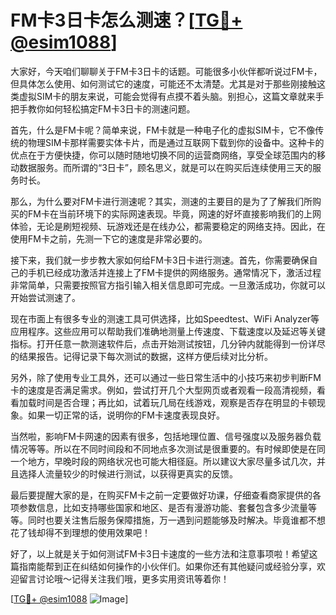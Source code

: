 # FM卡3日卡怎么测速？[[TG💪+ @esim1088](https://t.me/s/esim1088)]

大家好，今天咱们聊聊关于FM卡3日卡的话题。可能很多小伙伴都听说过FM卡，但具体怎么使用、如何测试它的速度，可能还不太清楚。尤其是对于那些刚接触这类虚拟SIM卡的朋友来说，可能会觉得有点摸不着头脑。别担心，这篇文章就来手把手教你如何轻松搞定FM卡3日卡的测速问题。

首先，什么是FM卡呢？简单来说，FM卡就是一种电子化的虚拟SIM卡，它不像传统的物理SIM卡那样需要实体卡片，而是通过互联网下载到你的设备中。这种卡的优点在于方便快捷，你可以随时随地切换不同的运营商网络，享受全球范围内的移动数据服务。而所谓的“3日卡”，顾名思义，就是可以在购买后连续使用三天的服务时长。

那么，为什么要对FM卡进行测速呢？其实，测速的主要目的是为了了解我们所购买的FM卡在当前环境下的实际网速表现。毕竟，网速的好坏直接影响我们的上网体验，无论是刷短视频、玩游戏还是在线办公，都需要稳定的网络支持。因此，在使用FM卡之前，先测一下它的速度是非常必要的。

接下来，我们就一步步教大家如何给FM卡3日卡进行测速。首先，你需要确保自己的手机已经成功激活并连接上了FM卡提供的网络服务。通常情况下，激活过程非常简单，只需要按照官方指引输入相关信息即可完成。一旦激活成功，你就可以开始尝试测速了。

现在市面上有很多专业的测速工具可供选择，比如Speedtest、WiFi Analyzer等应用程序。这些应用可以帮助我们准确地测量上传速度、下载速度以及延迟等关键指标。打开任意一款测速软件后，点击开始测试按钮，几分钟内就能得到一份详尽的结果报告。记得记录下每次测试的数据，这样方便后续对比分析。

另外，除了使用专业工具外，还可以通过一些日常生活中的小技巧来初步判断FM卡的速度是否满足需求。例如，尝试打开几个大型网页或者观看一段高清视频，看看加载时间是否合理；再比如，试着玩几局在线游戏，观察是否存在明显的卡顿现象。如果一切正常的话，说明你的FM卡速度表现良好。

当然啦，影响FM卡网速的因素有很多，包括地理位置、信号强度以及服务器负载情况等等。所以在不同时间段和不同地点多次测试是很重要的。有时候即使是在同一个地方，早晚时段的网络状况也可能大相径庭。所以建议大家尽量多试几次，并且选择人流量较少的时候进行测试，以获得更真实的反馈。

最后要提醒大家的是，在购买FM卡之前一定要做好功课，仔细查看商家提供的各项参数信息，比如支持哪些国家和地区、是否有漫游功能、套餐包含多少流量等等。同时也要关注售后服务保障措施，万一遇到问题能够及时解决。毕竟谁都不想花了钱却得不到理想的使用效果吧！

好了，以上就是关于如何测试FM卡3日卡速度的一些方法和注意事项啦！希望这篇指南能帮到正在纠结如何操作的小伙伴们。如果你还有其他疑问或经验分享，欢迎留言讨论哦～记得关注我们哦，更多实用资讯等着你！

[[TG💪+ @esim1088](https://t.me/s/esim1088) ![Image](https://i.postimg.cc/4NQfJmqS/Snipaste-2025-05-13-00-14-12.png)]